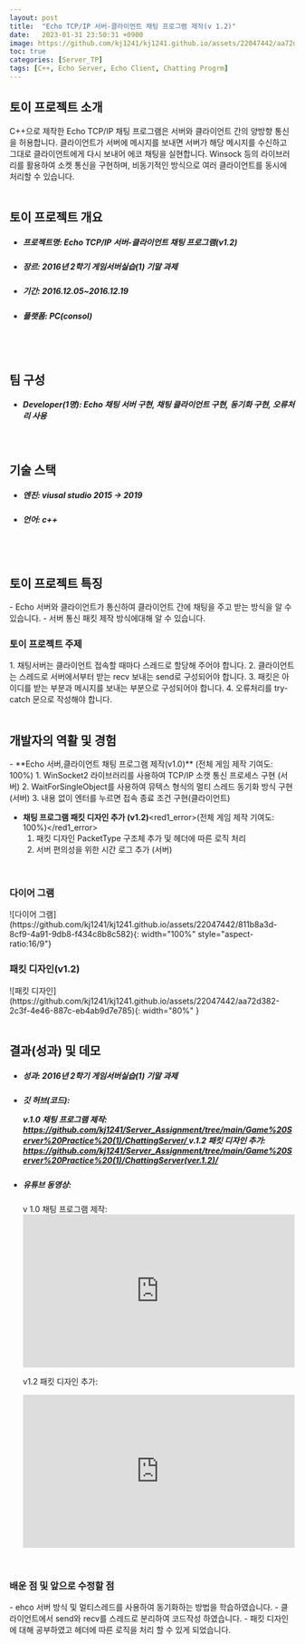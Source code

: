 ```yaml
---
layout: post
title:  "Echo TCP/IP 서버-클라이언트 채팅 프로그램 제작(v 1.2)"
date:   2023-01-31 23:50:31 +0900
image: https://github.com/kj1241/kj1241.github.io/assets/22047442/aa72d382-2c3f-4e46-887c-eb4ab9d7e785
toc: true
categories: [Server_TP]
tags: [C++, Echo Server, Echo Client, Chatting Progrm]
---
```


<h2><green1_h2> 토이 프로젝트 소개 </green1_h2></h2>
C++으로 제작한 Echo TCP/IP 채팅 프로그램은 서버와 클라이언트 간의 양방향 통신을 허용합니다.  
클라이언트가 서버에 메시지를 보내면 서버가 해당 메시지를 수신하고 그대로 클라이언트에게 다시 보내어 에코 채팅을 실현합니다.  
Winsock 등의 라이브러리를 활용하여 소켓 통신을 구현하며, 비동기적인 방식으로 여러 클라이언트를 동시에 처리할 수 있습니다.

<br>
<br>
<h2><green1_h2> 토이 프로젝트 개요 </green1_h2></h2><ul>
<li><h5><green1_h5>프로젝트명: </green1_h5><span> Echo TCP/IP 서버-클라이언트 채팅 프로그램(v1.2)</span></h5></li>
<li><h5><green1_h5>장르: </green1_h5><span> 2016년 2학기 게임서버실습(1) 기말 과제</span></h5></li>
<li><h5><green1_h5>기간: </green1_h5><span> 2016.12.05~2016.12.19</span></h5></li>
<li><h5><green1_h5>플랫폼: </green1_h5><span> PC(consol) </span></h5></li></ul>

<br>
<br>
<h2><green1_h2> 팀 구성 </green1_h2></h2><ul> 
<li><h5><green1_h5>Developer(1명): </green1_h5><span> Echo 채팅 서버 구현, 채팅 클라이언트 구현, 동기화 구현, 오류처리 사용  </span></h5></li>
</ul>

<br>
<h2><green1_h2> 기술 스택 </green1_h2></h2><ul>
<li><h5><green1_h5>엔진: </green1_h5><span> viusal studio 2015 → 2019 </span></h5></li>
<li><h5><green1_h5>언어: </green1_h5><span> c++  </span></h5></li>
</ul>

<br>
<br>
<h2 ><green1_h2> 토이 프로젝트 특징 </green1_h2></h2>
- Echo 서버와 클라이언트가 통신하여 클라이언트 간에 채팅을 주고 받는 방식을 알 수 있습니다.
- 서버 통신 패킷 제작 방식에대해 알 수 있습니다.

<br>
<h3 ><green1_h3> 토이 프로젝트 주제 </green1_h3></h3>
1. 채팅서버는 클라이언트 접속할 때마다 스레드로 할당해 주어야 합니다.
2. 클라이언트는 스레드로 서버에서부터 받는 recv 보내는 send로  구성되어야 합니다.
3. 패킷은 아이디를 받는 부분과 메시지를 보내는 부분으로 구성되어야 합니다.
4. 오류처리를 try-catch 문으로 작성해야 합니다.


<br>
<br>
<h2><green1_h2> 개발자의 역활 및 경험 </green1_h2></h2>
- **Echo 서버,클라이언트 채팅 프로그램 제작(v1.0)** <span><red1_error>(전체 게임 제작 기여도: 100%)</red1_error></span>
    1. WinSocket2 라이브러리를 사용하여 TCP/IP 소캣 통신 프로세스 구현 (서버)
    2. WaitForSingleObject를 사용하여 뮤텍스 형식의 멀티 스레드 동기화 방식 구현 (서버)
    3. 내용 없이 엔터를 누르면 접속 종료 조건 구현(클라이언트)

- **채팅 프로그램 패킷 디자인 추가 (v1.2)**<span><red1_error>(전체 게임 제작 기여도: 100%)</red1_error></span>
    1. 패킷 디자인 PacketType  구조체 추가 및 헤더에 따른 로직 처리
    2. 서버 편의성을 위한 시간 로그 추가 (서버)

<br>
<h3><green1_h3> 다이어 그램 </green1_h3></h3>
![다이어 그램](https://github.com/kj1241/kj1241.github.io/assets/22047442/811b8a3d-8cf9-4a91-9db8-f434c8b8c582){: width="100%" style="aspect-ratio:16/9"}


<br>
<h3><green1_h3> 패킷 디자인(v1.2) </green1_h3></h3>
![패킷 디자인](https://github.com/kj1241/kj1241.github.io/assets/22047442/aa72d382-2c3f-4e46-887c-eb4ab9d7e785){: width="80%" }


<br>
<br>
<h2><green1_h2> 결과(성과) 및 데모 </green1_h2></h2>
<ul>
<li><h5><green1_h5>성과: </green1_h5><span> 2016년 2학기 게임서버실습(1) 기말 과제 </span></h5></li>
<li><h5><green1_h5>깃 허브(코드): </green1_h5>
<p>v.1.0 채팅 프로그램 제작: <a href="https://github.com/kj1241/Server_Assignment/tree/main/Game%20Server%20Practice%20(1)/ChattingServer/">https://github.com/kj1241/Server_Assignment/tree/main/Game%20Server%20Practice%20(1)/ChattingServer/ </a>
v.1.2 패킷 디자인 추가: <a href="https://github.com/kj1241/Server_Assignment/tree/main/Game%20Server%20Practice%20(1)/ChattingServer(ver.1.2)/">https://github.com/kj1241/Server_Assignment/tree/main/Game%20Server%20Practice%20(1)/ChattingServer(ver.1.2)/ </a> </p></h5></li>
<li><h5><green1_h5>유튜브 동영상: </green1_h5></h5> 
v 1.0 채팅 프로그램 제작:  
<iframe width="100%" style="aspect-ratio:16/9" src="https://www.youtube.com/embed/jfzdyEIj1hU" title="채팅 서버 제작(화질 개선)" frameborder="0" allow="accelerometer; autoplay; clipboard-write; encrypted-media; gyroscope; picture-in-picture; web-share" allowfullscreen></iframe>

v1.2 패킷 디자인 추가: 
<iframe width="100%" style="aspect-ratio:16/9" src="https://www.youtube.com/embed/y5QNQ_o9nDI" title="채팅 서버 제작(ver.1.2)" frameborder="0" allow="accelerometer; autoplay; clipboard-write; encrypted-media; gyroscope; picture-in-picture; web-share" allowfullscreen></iframe>
</li>
</ul>

<br>
<h3><green1_h3> 배운 점 및 앞으로 수정할 점 </green1_h3></h3>
- ehco 서버 방식 및 멀티스레드를 사용하여 동기화하는 방법을 학습하였습니다.
- 클라이언트에서 send와 recv를 스레드로 분리하여 코드작성 하였습니다.
- 패킷 디자인에 대해 공부하였고 헤더에 따른 로직을 처리 할 수 있게 되었습니다.

